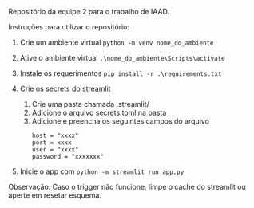 Repositório da equipe 2 para o trabalho de IAAD.

Instruções para utilizar o repositório:

1. Crie um ambiente virtual ```python -m venv nome_do_ambiente```

2. Ative o ambiente virtual ```.\nome_do_ambiente\Scripts\activate```

3. Instale os requerimentos ```pip install -r .\requirements.txt```

4. Crie os secrets do streamlit
    1. Crie uma pasta chamada .streamlit/
    2. Adicione o arquivo secrets.toml na pasta
    3. Adicione e preencha os seguintes campos do arquivo
        ```
        host = "xxxx"
        port = xxxx
        user = "xxxx"
        password = "xxxxxxx"
        ```

5. Inicie o app com ```python -m streamlit run app.py```

Observação: Caso o trigger não funcione, limpe o cache do streamlit ou aperte em resetar esquema. 

